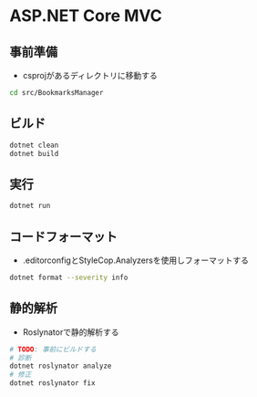 # ASP.NET Core MVC

## 事前準備

- csprojがあるディレクトリに移動する

```bash
cd src/BookmarksManager
```
## ビルド

```bash
dotnet clean
dotnet build
```

## 実行

```bash
dotnet run
```

## コードフォーマット

- .editorconfigとStyleCop.Analyzersを使用しフォーマットする

```bash
dotnet format --severity info
```

## 静的解析

- Roslynatorで静的解析する

```bash
# TODO: 事前にビルドする
# 診断
dotnet roslynator analyze
# 修正
dotnet roslynator fix
```
